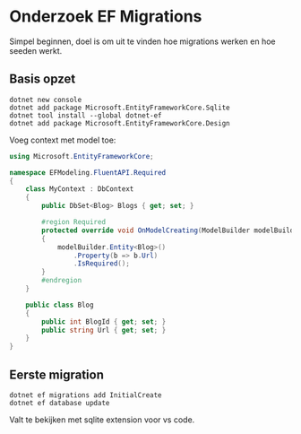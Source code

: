 # Onderzoek EF Migrations
Simpel beginnen, doel is om uit te vinden hoe migrations werken en hoe seeden werkt.
## Basis opzet
```
dotnet new console
dotnet add package Microsoft.EntityFrameworkCore.Sqlite
dotnet tool install --global dotnet-ef
dotnet add package Microsoft.EntityFrameworkCore.Design
```
Voeg context met model toe:
```c#
using Microsoft.EntityFrameworkCore;

namespace EFModeling.FluentAPI.Required
{
    class MyContext : DbContext
    {
        public DbSet<Blog> Blogs { get; set; }

        #region Required
        protected override void OnModelCreating(ModelBuilder modelBuilder)
        {
            modelBuilder.Entity<Blog>()
                .Property(b => b.Url)
                .IsRequired();
        }
        #endregion
    }

    public class Blog
    {
        public int BlogId { get; set; }
        public string Url { get; set; }
    }
}
```
## Eerste migration
```
dotnet ef migrations add InitialCreate
dotnet ef database update
```
Valt te bekijken met sqlite extension voor vs code.
